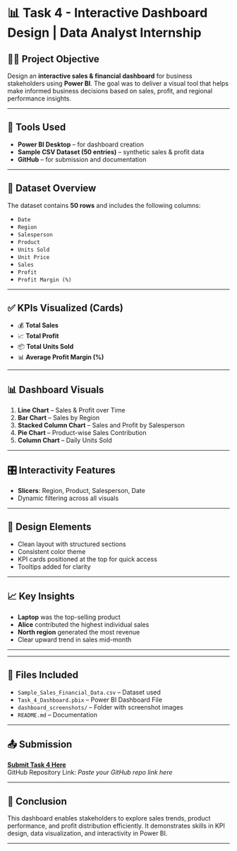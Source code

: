 # 📊 Task 4 - Interactive Dashboard Design | Data Analyst Internship

## 👨‍💻 Project Objective
Design an **interactive sales & financial dashboard** for business stakeholders using **Power BI**. The goal was to deliver a visual tool that helps make informed business decisions based on sales, profit, and regional performance insights.

---

## 🧰 Tools Used
- **Power BI Desktop** – for dashboard creation
- **Sample CSV Dataset (50 entries)** – synthetic sales & profit data
- **GitHub** – for submission and documentation

---

## 📁 Dataset Overview
The dataset contains **50 rows** and includes the following columns:
- `Date`
- `Region`
- `Salesperson`
- `Product`
- `Units Sold`
- `Unit Price`
- `Sales`
- `Profit`
- `Profit Margin (%)`

---

## ✅ KPIs Visualized (Cards)
- 💰 **Total Sales**
- 📈 **Total Profit**
- 📦 **Total Units Sold**
- 📊 **Average Profit Margin (%)**

---

## 📊 Dashboard Visuals
1. **Line Chart** – Sales & Profit over Time
2. **Bar Chart** – Sales by Region
3. **Stacked Column Chart** – Sales and Profit by Salesperson
4. **Pie Chart** – Product-wise Sales Contribution
5. **Column Chart** – Daily Units Sold

---

## 🎛️ Interactivity Features
- **Slicers**: Region, Product, Salesperson, Date
- Dynamic filtering across all visuals

---

## 🎨 Design Elements
- Clean layout with structured sections
- Consistent color theme
- KPI cards positioned at the top for quick access
- Tooltips added for clarity

---

## 📈 Key Insights
- **Laptop** was the top-selling product
- **Alice** contributed the highest individual sales
- **North region** generated the most revenue
- Clear upward trend in sales mid-month

---

---

## 📂 Files Included
- `Sample_Sales_Financial_Data.csv` – Dataset used
- `Task_4_Dashboard.pbix` – Power BI Dashboard File
- `dashboard_screenshots/` – Folder with screenshot images
- `README.md` – Documentation

---

## 📤 Submission
**[Submit Task 4 Here](https://forms.gle/S7hRFbGEQJPVeq2T6)**  
GitHub Repository Link: *Paste your GitHub repo link here*

---

## 🏁 Conclusion
This dashboard enables stakeholders to explore sales trends, product performance, and profit distribution efficiently. It demonstrates skills in KPI design, data visualization, and interactivity in Power BI.

---
